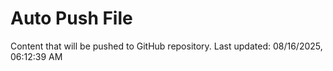 # Auto Push File

Content that will be pushed to GitHub repository.
Last updated: 08/16/2025, 06:12:39 AM